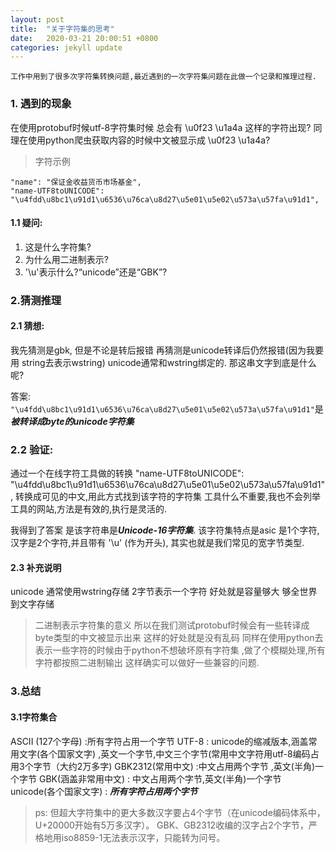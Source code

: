 ```yaml
---
layout: post
title:  "关于字符集的思考"
date:   2020-03-21 20:00:51 +0800
categories: jekyll update
---
```


```
工作中用到了很多次字符集转换问题,最近遇到的一次字符集问题在此做一个记录和推理过程.
```


### 1. 遇到的现象
在使用protobuf时候utf-8字符集时候  总会有 \u0f23 \u1a4a 这样的字符出现?
同理在使用python爬虫获取内容的时候中文被显示成 \u0f23 \u1a4a?
> 字符示例
```
"name": "保证金收益货币市场基金",
"name-UTF8toUNICODE": "\u4fdd\u8bc1\u91d1\u6536\u76ca\u8d27\u5e01\u5e02\u573a\u57fa\u91d1",
```
#### 1.1 疑问:
 1. 这是什么字符集?
 2. 为什么用二进制表示?
 3. '\u'表示什么?“unicode”还是“GBK”?


### 2.猜测推理

#### 2.1 猜想:
我先猜测是gbk, 但是不论是转后报错
再猜测是unicode转译后仍然报错(因为我要用 string去表示wstring) unicode通常和wstring绑定的.
那这串文字到底是什么呢?

答案: `"\u4fdd\u8bc1\u91d1\u6536\u76ca\u8d27\u5e01\u5e02\u573a\u57fa\u91d1"`是***被转译成byte的unicode字符集***
### 2.2 验证:
通过一个在线字符工具做的转换   "name-UTF8toUNICODE": "\u4fdd\u8bc1\u91d1\u6536\u76ca\u8d27\u5e01\u5e02\u573a\u57fa\u91d1", 转换成可见的中文,用此方式找到该字符的字符集
工具什么不重要,我也不会列举工具的网站,方法是有效的,执行是灵活的.

我得到了答案 是该字符串是***Unicode-16字符集***. 该字符集特点是asic 是1个字符,汉字是2个字符,并且带有 '\u' (作为开头), 其实也就是我们常见的宽字节类型.


#### 2.3 补充说明
unicode 通常使用wstring存储   2字节表示一个字符  好处就是容量够大 够全世界到文字存储
> 二进制表示字符集的意义
所以在我们测试protobuf时候会有一些转译成byte类型的中文被显示出来 这样的好处就是没有乱码
同样在使用python去表示一些字符的时候由于python不想破坏原有字符集 ,做了个模糊处理,所有字符都按照二进制输出
这样确实可以做好一些兼容的问题. 



### 3.总结
#### 3.1字符集合
ASCII (127个字母)    :所有字符占用一个字节
UTF-8 : unicode的缩减版本,涵盖常用文字(各个国家文字) ,英文一个字节,中文三个字节(常用中文字符用utf-8编码占用3个字节（大约2万多字)
GBK2312(常用中文)   :中文占用两个字节  ,英文(半角)一个字节
GBK(涵盖非常用中文)  : 中文占用两个字节,英文(半角)一个字节 
unicode(<utf-16>各个国家文字) : ***所有字符占用两个字节***
> ps:
但超大字符集中的更大多数汉字要占4个字节（在unicode编码体系中，U+20000开始有5万多汉字）。
GBK、GB2312收编的汉字占2个字节，严格地用iso8859-1无法表示汉字，只能转为问号。